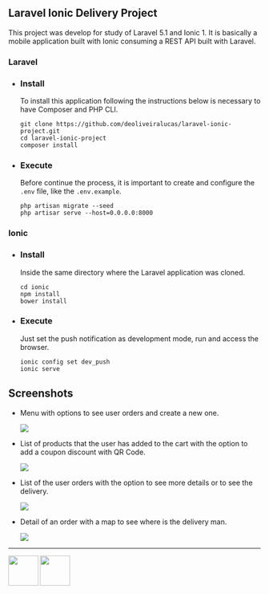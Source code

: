 ## Laravel Ionic Delivery Project

This project was develop for study of Laravel 5.1 and Ionic 1. It is basically a mobile application built with Ionic consuming a REST API built with Laravel.

### Laravel

- ### Install

  To install this application following the instructions below is necessary to have Composer and PHP CLI.

  ```
  git clone https://github.com/deoliveiralucas/laravel-ionic-project.git
  cd laravel-ionic-project
  composer install
  ```

- ### Execute

  Before continue the process, it is important to create and configure the `.env` file, like the `.env.example`.

  ```
  php artisan migrate --seed
  php artisar serve --host=0.0.0.0:8000
  ```

### Ionic

- ### Install

  Inside the same directory where the Laravel application was cloned.

  ```
  cd ionic
  npm install
  bower install
  ```

- ### Execute

  Just set the push notification as development mode, run and access the browser.

  ```
  ionic config set dev_push
  ionic serve
  ```
  
## Screenshots

- Menu with options to see user orders and create a new one.

  ![](https://raw.githubusercontent.com/deoliveiralucas/laravel-ionic-delivery-project/master/docs/screenshot1.png) 
  
- List of products that the user has added to the cart with the option to add a coupon discount with QR Code.

  ![](https://raw.githubusercontent.com/deoliveiralucas/laravel-ionic-delivery-project/master/docs/screenshot2.png)

- List of the user orders with the option to see more details or to see the delivery.

  ![](https://raw.githubusercontent.com/deoliveiralucas/laravel-ionic-delivery-project/master/docs/screenshot3.png)

- Detail of an order with a map to see where is the delivery man.

  ![](https://raw.githubusercontent.com/deoliveiralucas/laravel-ionic-delivery-project/master/docs/screenshot4.png)

---

<img height="60" align="left" src="https://raw.githubusercontent.com/deoliveiralucas/laravel-ionic-delivery-project/master/docs/laravel.png" />
<img height="60" align="left" src="https://raw.githubusercontent.com/deoliveiralucas/laravel-ionic-delivery-project/master/docs/ionic.png" />